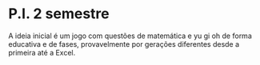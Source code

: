 # P.I. 2 semestre

A ideia inicial é um jogo com questões de matemática e yu gi oh de forma educativa e de fases, provavelmente por gerações diferentes desde a primeira até a Excel.
